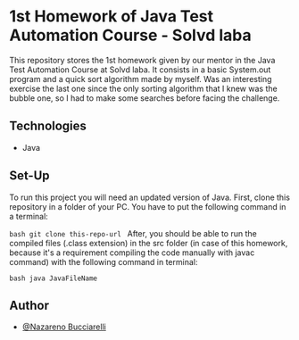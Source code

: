 # 1st Homework of Java Test Automation Course - Solvd laba
This repository stores the 1st homework given by our mentor in the Java Test Automation Course at Solvd laba. It consists in a basic System.out program and a quick sort algorithm made by myself. Was an interesting exercise the last one since the only sorting algorithm that I knew was the bubble one, so I had to make some searches before facing the challenge.

## Technologies

 - Java

## Set-Up

To run this project you will need an updated version of Java.
First, clone this repository in a folder of your PC.
You have to put the following command in a terminal:

``bash
  git clone this-repo-url
``
After, you should be able to run the compiled files (.class extension) in the src folder (in case of this homework, because it's a requirement compiling the code manually with javac command) with the following command in terminal:

``bash
  java JavaFileName
``
## Author

- [@Nazareno Bucciarelli](https://github.com/nazabucciarelli)
